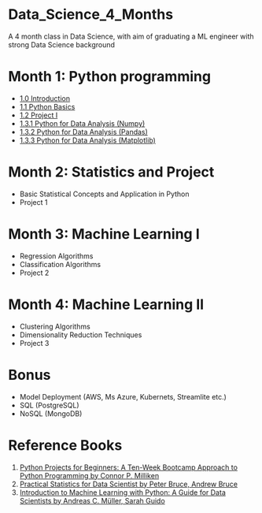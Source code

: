 # Data_Science_4_Months
A 4 month class in Data Science, with aim of graduating a ML engineer with strong Data Science background

# Month 1: Python programming 
- [1.0 Introduction](https://github.com/Ekeopara-Praise/Data_Science_4_Months/tree/master/Month_1_Python_Programming/1.0%20Introduction)
- [1.1 Python Basics](https://github.com/Ekeopara-Praise/Data_Science_4_Months/tree/master/Month_1_Python_Programming/1.1%20Python%20Basics)
- [1.2 Project I ](https://github.com/Ekeopara-Praise/Data_Science_4_Months/tree/master/Month_1_Python_Programming/1.2%20Project%20I)
- [1.3.1 Python for Data Analysis (Numpy)](https://github.com/Ekeopara-Praise/Data_Science_4_Months/tree/master/Month_1_Python_Programming/1.3%20Python%20for%20Data%20Analysis)
- [1.3.2 Python for Data Analysis (Pandas)](https://github.com/Ekeopara-Praise/Data_Science_4_Months/blob/master/Month_1_Python_Programming/1.3%20Python%20for%20Data%20Analysis/Data_Analysis_Pandas.ipynb)
- [1.3.3 Python for Data Analysis (Matplotlib)](https://github.com/Ekeopara-Praise/Data_Science_4_Months/blob/master/Month_1_Python_Programming/1.3%20Python%20for%20Data%20Analysis/Data_Analysis_Matplotlib.ipynb)

# Month 2: Statistics and Project
- Basic Statistical Concepts and Application in Python
- Project 1

# Month 3: Machine Learning I
- Regression Algorithms 
- Classification Algorithms
- Project 2

# Month 4: Machine Learning II
- Clustering Algorithms 
- Dimensionality Reduction Techniques
- Project 3

# Bonus 
- Model Deployment (AWS, Ms Azure, Kubernets, Streamlite etc.)
- SQL (PostgreSQL)
- NoSQL (MongoDB) 

# Reference Books
1. [Python Projects for Beginners: A Ten-Week Bootcamp Approach to Python Programming by Connor P. Milliken](https://b-ok.africa/book/5397996/6aa85e)
2. [Practical Statistics for Data Scientist by Peter Bruce, Andrew Bruce](https://b-ok.africa/book/2956293/a93aca)
3. [Introduction to Machine Learning with Python: A Guide for Data Scientists by Andreas C. Müller, Sarah Guido](https://b-ok.africa/book/2600143/062a5c)
